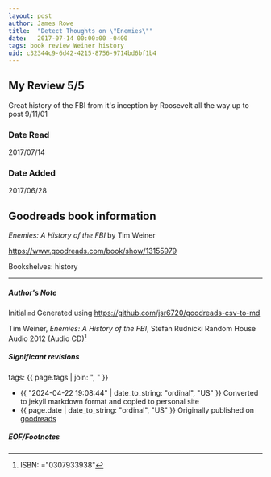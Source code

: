 ```yaml
---
layout: post
author: James Rowe
title:  "Detect Thoughts on \"Enemies\""
date:   2017-07-14 00:00:00 -0400
tags: book review Weiner history
uid: c32344c9-6d42-4215-8756-9714bd6bf1b4
---
```


<!-- highly dependent on how you personally use jekyll templates, and how you want this to show up -->
<!-- escape any jekyll keys with double brackets -->

## My Review 5/5

Great history of the FBI from it's inception by Roosevelt all the way up to post 9/11/01

### Date Read
2017/07/14

### Date Added
2017/06/28

## Goodreads book information

*Enemies: A History of the FBI* by Tim Weiner

https://www.goodreads.com/book/show/13155979

Bookshelves: history

---

##### Author's Note

Initial `md` Generated using https://github.com/jsr6720/goodreads-csv-to-md

Tim Weiner, *Enemies: A History of the FBI*, Stefan Rudnicki Random House Audio 2012 (Audio CD)[^1]

##### Significant revisions

tags: {{ page.tags | join: ", " }} <!-- todo move this somewhere -->

- {{ "2024-04-22 19:08:44" | date_to_string: "ordinal", "US" }} Converted to jekyll markdown format and copied to personal site
- {{ page.date | date_to_string: "ordinal", "US" }} Originally published on [goodreads](https://www.goodreads.com)

##### EOF/Footnotes

[^1]: ISBN: ="0307933938"